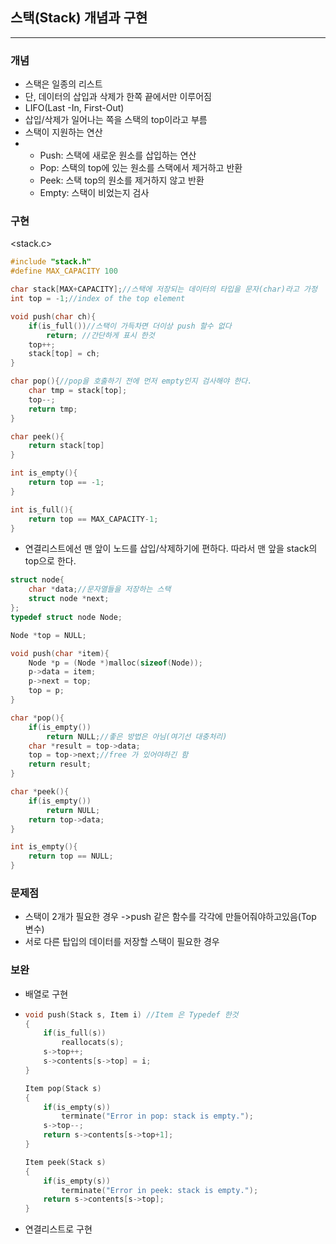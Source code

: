 ## 스택(Stack) 개념과 구현

---

### 개념

- 스택은 일종의 리스트
- 단, 데이터의 삽입과 삭제가 한쪽 끝에서만 이루어짐
- LIFO(Last -In, First-Out)
- 삽입/삭제가 일어나는 쪽을 스택의 top이라고 부름
- 스택이 지원하는 연산
- * Push: 스택에 새로운 원소를 삽입하는 연산
  * Pop: 스택의 top에 있는 원소를 스택에서 제거하고 반환
  * Peek: 스택 top의 원소를 제거하지 않고 반환
  * Empty: 스택이 비었는지 검사

### 구현

<stack.c>

```c
#include "stack.h"
#define MAX_CAPACITY 100

char stack[MAX+CAPACITY];//스택에 저장되는 데이터의 타입을 문자(char)라고 가정
int top = -1;//index of the top element

void push(char ch){
    if(is_full())//스택이 가득차면 더이상 push 할수 없다
        return; //간단하게 표시 한것
    top++;
    stack[top] = ch;
}

char pop(){//pop을 호출하기 전에 먼저 empty인지 검사해야 한다.
    char tmp = stack[top];
    top--;
    return tmp;
}

char peek(){ 
    return stack[top]
}

int is_empty(){
    return top == -1;
}

int is_full(){
    return top == MAX_CAPACITY-1;
}
```

- 연결리스트에선 맨 앞이 노드를 삽입/삭제하기에 편하다. 따라서 맨 앞을 stack의 top으로 한다.

~~~c 
struct node{
    char *data;//문자열들을 저장하는 스택
    struct node *next;
};
typedef struct node Node;

Node *top = NULL;

void push(char *item){
    Node *p = (Node *)malloc(sizeof(Node));
    p->data = item;
    p->next = top;
    top = p;
}

char *pop(){
    if(is_empty())
        return NULL;//좋은 방법은 아님(여기선 대충처리)
    char *result = top->data;
    top = top->next;//free 가 있어야하긴 함
    return result;
}

char *peek(){
    if(is_empty())
        return NULL;
    return top->data;
}

int is_empty(){
    return top == NULL;
}
~~~

### 문제점

- 스택이 2개가 필요한 경우 ->push 같은 함수를 각각에 만들어줘야하고있음(Top 변수)
- 서로 다른 탑입의 데이터를 저장할 스택이 필요한 경우

### 보완

- 배열로 구현

- ~~~ C
  void push(Stack s, Item i) //Item 은 Typedef 한것 
  {
      if(is_full(s))
          reallocats(s);
      s->top++;
      s->contents[s->top] = i;
  }
  
  Item pop(Stack s)
  {
      if(is_empty(s))
          terminate("Error in pop: stack is empty.");
      s->top--;
      return s->contents[s->top+1];
  }
  
  Item peek(Stack s)
  {
      if(is_empty(s))
          terminate("Error in peek: stack is empty.");
      return s->contents[s->top];        
  }
  ~~~

- 연결리스트로 구현

  